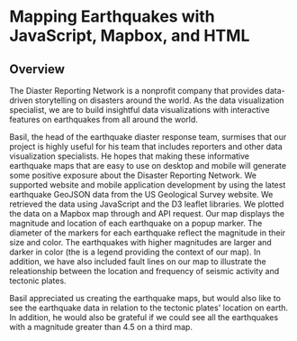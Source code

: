 # Mapping Earthquakes with JavaScript, Mapbox, and HTML
## Overview
The Diaster Reporting Network is a nonprofit company that provides data-driven storytelling on disasters around the world. As the data visualization specialist, we are to build insightful data visualizations with interactive features on earthquakes from all around the world. 

Basil, the head of the earthquake diaster response team, surmises that our project is highly useful for his team that includes reporters and other data visualization specialists. He hopes that making these informative earthquake maps that are easy to use on desktop and mobile will generate some positive exposure about the Disaster Reporting Network. We supported website and mobile application development by using the latest earthquake GeoJSON data from the US Geological Survey website. We retrieved the data using JavaScript and the D3 leaflet libraries. We plotted the data on a Mapbox map through and API request. Our map displays the magnitude and location of each earthquake on a popup marker. The diameter of the markers for each earthquake reflect the magnitude in their size and color. The earthquakes with higher magnitudes are larger and darker in color (the is a legend providing the context of our map). In addition, we have also included fault lines on our map to illustrate the releationship between the location and frequency of seismic activity and tectonic plates.

Basil appreciated us creating the earthquake maps, but would also like to see the earthquake data in relation to the tectonic plates' location on earth. In addition, he would also be grateful if we could see all the earthquakes with a magnitude greater than 4.5 on a third map.
